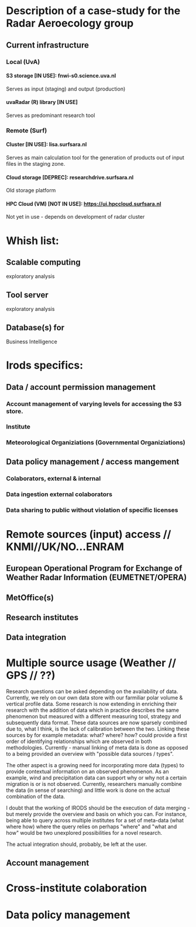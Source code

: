 # Description of a case-study for the Radar Aeroecology group

## Current infrastructure
### Local (UvA)
#### S3 storage [IN USE]: fnwi-s0.science.uva.nl
Serves as input (staging) and output (production)
#### uvaRadar (R) library [IN USE]
Serves as predominant research tool 
### Remote (Surf)
#### Cluster [IN USE]: lisa.surfsara.nl
Serves as main calculation tool for the generation of products out of input files in the staging zone.
#### Cloud storage [DEPREC]: researchdrive.surfsara.nl
Old storage platform
#### HPC Cloud (VM) [NOT IN USE]: https://ui.hpccloud.surfsara.nl
Not yet in use - depends on development of radar cluster

# Whish list:
## Scalable computing 
exploratory analysis
## Tool server
exploratory analysis
## Database(s) for
Business Intelligence

# Irods specifics:
## Data / account permission management
### Account management of varying levels for accessing the S3 store. 
### Institute
### Meteorological Organiziations (Governmental Organiziations)
##  Data policy management / access mangement
###  Colaborators, external & internal
### Data ingestion external colaborators
### Data sharing to public without violation of specific licenses



# Remote sources (input) access // KNMI//UK/NO...ENRAM
## European Operational Program for Exchange of Weather Radar Information (EUMETNET/OPERA) 
## MetOffice(s)
## Research institutes

## Data integration
# Multiple source usage (Weather // GPS // ??)
Research questions can be asked depending on the availability of data. Currently, we rely on our own data store with our farmiliar polar volume & vertical profile data. Some research is now extending in enriching their research with the addition of data which in practice describes the same phenomenon but measured with a different measuring tool, strategy and subsequently data format. These data sources are now sparsely combined due to, what I think, is the lack of calibration between the two. Linking these sources by for example metadata: what? where? how? could provide a first order of identifying relationships which are observed in both methodologies. Currently - manual linking of meta data is done as opposed to a being provided an overview with "possible data sources / types".

The other aspect is a growing need for incorporating more data (types) to provide contextual information on an observed phenomenon. As an example, wind and precipitation data can support why or why not a certain migration is or is not observed. Currently, researchers manually combine the data (in sense of searching) and little work is done on the actual combination of the data. 

I doubt that the working of IRODS should be the execution of data merging - but merely provide the overview and basis on which you can. For instance, being able to query across multiple institutes for a set of meta-data (what where how) where the query relies on perhaps "where" and "what and how" would be two unexplored possibilities for a novel research. 

The actual integration should, probably, be left at the user.

## Account management
# Cross-institute colaboration
# Data policy management